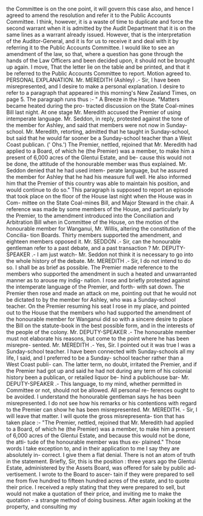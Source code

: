 the Committee is on the one point, it will govern this case also, and hence I agreed to amend the resolution and refer it to the Public Accounts Committee. I think, however, it is a waste of time to duplicate and force the second warrant when it is admitted by the Audit Department that it is on the same lines as a warrant already issued. However, that is the interpretation of the Auditor-General, and it is for us to receive it and deal with it by referring it to the Public Accounts Committee. I would like to see an amendment of the law, so that, where a question has gone through the hands of the Law Officers and been decided upon, it should not be brought up again. I move, That the letter lie on the table and be printed, and that it be referred to the Public Accounts Committee to report. Motion agreed to. PERSONAL EXPLANATION. Mr. MEREDITH (Ashley) .- Sir, I have been misrepresented, and I desire to make a personal explanation. I desire to refer to a paragraph that appeared in this morning's New Zealand Times, on page 5. The paragraph runs thus :- " A Breeze in the House. "Matters became heated during the pro- tracted discussion on the State Coal-mines Bill last night. At one stage Mr. Meredith accused the Premier of using intemperate language. Mr. Seddon, in reply, protested against the tone of the member for Ashley, and said that members were not now in Sunday-school. Mr. Meredith, retorting, admitted that he taught in Sunday-school, but said that he would far sooner be a Sunday-school teacher than a West Coast publican. (' Ohs.') The Premier, nettled, rejoined that Mr. Meredith had applied to a Board, of which he (the Premier) was a member, to make him a present of 6,000 acres of the Glentui Estate, and be- cause this would not be done, the attitude of the honourable member was thus explained. Mr. Seddon denied that he had used intem- perate language, but he assured the member for Ashley that he had his measure full well. He also informed him that the Premier of this country was able to maintain his position, and would continue to do so." This paragraph is supposed to report an episode that took place on the floor of the House last night when the House was in Com- mittee on the State Coal-mines Bill, and Major Steward in the chair. A reference was made by some members of the House, and particularly by the Premier, to the amendment introduced into the Conciliation and Arbitration Bill when in Committee of the House, on the motion of the honourable member for Wanganui, Mr. Willis, altering the constitution of the Concilia- tion Boards. Thirty members supported the amendment, and eighteen members opposed it. Mr. SEDDON .- Sir, can the honourable gentleman refer to a past debate, and a past transaction ? Mr. DEPUTY-SPEAKER .- I am just watch- Mr. Seddon not think it is necessary to go into the whole history of the debate. Mr. MEREDITH .- Sir, I do not intend to do so. I shall be as brief as possible. The Premier made reference to the members who supported the amendment in such a heated and unwarranted manner as to arouse my indig- nation. I rose and briefly protested against the intemperate language of the Premier, and forth- with sat down. The Premier then rose and made an attack on me, pointing out that he would not be dictated to by the member for Ashley, who was a Sunday-school teacher. On the Premier resuming his seat I rose in my place, and pointed out to the House that the members who had supported the amendment of the honourable member for Wanganui did so with a sincere desire to place the Bill on the statute-book in the best possible form, and in the interests of the people of the colony. Mr. DEPUTY-SPEAKER .- The honourable member must not elaborate his reasons, but come to the point where he has been misrepre- sented. Mr. MEREDITH .- Yes, Sir. I pointed out it was true I was a Sunday-school teacher. I have been connected with Sunday-schools all my life, I said, and I preferred to be a Sunday- school teacher rather than a West Coast publi- can. The latter term, no doubt, irritated the Premier, and if the Premier had got up and said he had not during any term of his colonial history been a publican, or retailed liquor be- hind a publichouse bar- Mr. DEPUTY-SPEAKER .- This language, to my mind, whether permitted in Committee or not, should not be allowed. All personal re- ferences ought to be avoided. I understand the honourable gentleman says he has been misrepresented. I do not see how his remarks or his contentions with regard to the Premier can show he has been misrepresented. Mr. MEREDITH. - Sir, I will leave that matter. I will quote the gross misrepresenta- tion that has taken place :- "The Premier, nettled, rejoined that Mr. Meredith had applied to a Board, of which he (the Premier) was a member, to make him a present of 6,000 acres of the Glentui Estate, and because this would not be done, the atti- tude of the honourable member was thus ex- plained." Those words I take exception to, and in their application to me I say they are absolutely in- correct. I give them a flat denial. There is not an atom of truth in the statement. Briefly, Sir, this is the position : three years ago the Glentui Estate, administered by the Assets Board, was offered for sale by public ad- vertisement. I wrote to the Board to ascer- tain if they were prepared to sell me from five hundred to fifteen hundred acres of the estate, and to quote their price. I received a reply stating that they were prepared to sell, but would not make a quotation of their price, and inviting me to make the quotation - a strange method of doing business. After again looking at the property, and consulting my 